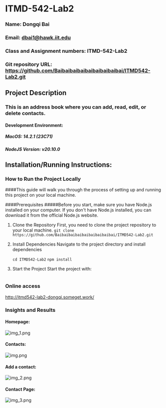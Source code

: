 # ITMD-542-Lab2

### Name: Dongqi Bai
### Email: dbai1@hawk.iit.edu
### Class and Assignment numbers: ITMD-542-Lab2
###  Git repository URL: https://github.com/Baibaibaibaibaibaibaibaibai/ITMD542-Lab2.git
## Project Description
### This is an address book where you can add, read, edit, or delete contacts.
#### Development Environment:
##### MacOS: 14.2.1 (23C71)
##### NodeJS Version: v20.10.0
## Installation/Running Instructions:
### How to Run the Project Locally
####This guide will walk you through the process of setting up and running this project on your local machine.

####Prerequisites
#####Before you start, make sure you have Node.js installed on your computer. If you don't have Node.js installed, you can download it from the official Node.js website.

1. Clone the Repository
   First, you need to clone the project repository to your local machine. 
```git clone https://github.com/Baibaibaibaibaibaibaibaibai/ITMD542-Lab2.git```
   
2. Install Dependencies
   Navigate to the project directory and install dependencies
  
   ```cd ITMD542-Lab2```
```npm install```


3. Start the Project
   Start the project with:
      ``` npm run start
      ```





### Online access
http://itmd542-lab2-dongqi.someget.work/
### Insights and Results
#### Homepage:
![img_1.png](images/img_1.png)
#### Contacts:
![img.png](images/img.png)
#### Add a contact:
![img_2.png](images/img_2.png)
#### Contact Page:
![img_3.png](images/img_3.png)

